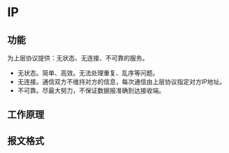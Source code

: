 # IP


## 功能

为上层协议提供：无状态、无连接、不可靠的服务。

- 无状态。简单、高效。无法处理重复、乱序等问题。
- 无连接。通信双方不维持对方的信息，每次通信由上层协议指定对方IP地址。
- 不可靠。尽最大努力，不保证数据报准确到达接收端。


## 工作原理



## 报文格式






